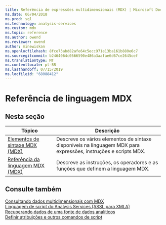 ```yaml
---
title: Referência de expressões multidimensionais (MDX) | Microsoft Docs
ms.date: 06/04/2018
ms.prod: sql
ms.technology: analysis-services
ms.custom: mdx
ms.topic: reference
ms.author: owend
ms.reviewer: owend
author: minewiskan
ms.openlocfilehash: 8fce73abd82afe64c5ecc971e13ba161b880e6c7
ms.sourcegitcommit: b2464064c0566590e486a3aafae6d67ce2645cef
ms.translationtype: MT
ms.contentlocale: pt-BR
ms.lasthandoff: 07/15/2019
ms.locfileid: "68088412"
---
```

# <a name="multidimensional-expressions-mdx-reference"></a>Referência de linguagem MDX


    
## <a name="in-this-section"></a>Nesta seção  
  
|Tópico|Descrição|  
|-----------|-----------------|  
|[Elementos de sintaxe MDX &#40;MDX&#41;](../mdx/mdx-syntax-elements-mdx.md)|Descreve os vários elementos de sintaxe disponíveis na linguagem MDX para expressões, instruções e scripts MDX.|  
|[Referência da linguagem MDX &#40;MDX&#41;](../mdx/mdx-language-reference-mdx.md)|Descreve as instruções, os operadores e as funções que definem a linguagem MDX.|  
  
## <a name="see-also"></a>Consulte também  
 [Consultando dados multidimensionais com MDX](../analysis-services/multidimensional-models/mdx/querying-multidimensional-data-with-mdx.md)   
 [Linguagem de script do Analysis Services &#40;ASSL para XMLA&#41;](https://docs.microsoft.com/bi-reference/assl/analysis-services-scripting-language-assl-for-xmla)   
 [Recuperando dados de uma fonte de dados analíticos](https://docs.microsoft.com/bi-reference/adomd/multidimensional-models-adomd-net-client/retrieving-data-from-an-analytical-data-source)   
 [Definir atribuições e outros comandos de script](../analysis-services/multidimensional-models/define-assignments-and-other-script-commands.md)  
  
  
